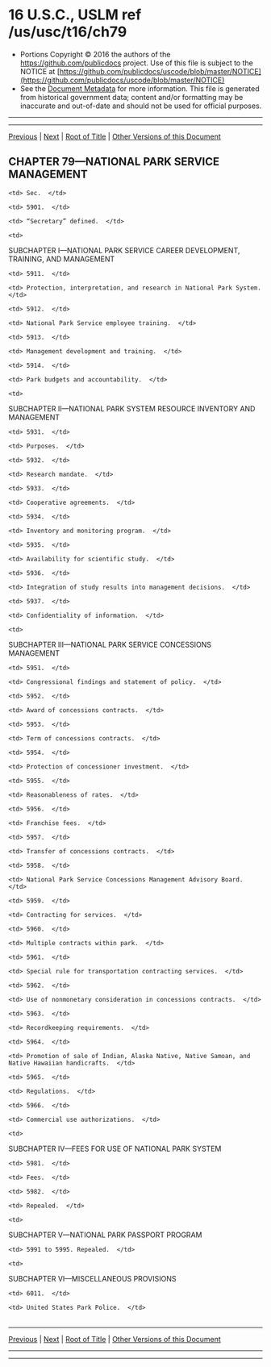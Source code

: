---
---

# 16 U.S.C., USLM ref /us/usc/t16/ch79

* Portions Copyright © 2016 the authors of the https://github.com/publicdocs project.
  Use of this file is subject to the NOTICE at [https://github.com/publicdocs/uscode/blob/master/NOTICE](https://github.com/publicdocs/uscode/blob/master/NOTICE)
* See the [Document Metadata](././../../../..//README.md) for more information.
  This file is generated from historical government data; content and/or formatting may be inaccurate and out-of-date and should not be used for official purposes.

----------
----------

[Previous](./../../../..//us/usc/t16/ch78/m__us_usc_t16_s5809.md) | [Next](./../../../..//us/usc/t16/ch79/m__us_usc_t16_s5901.md) | [Root of Title](./../../../../) | [Other Versions of this Document](https://publicdocs.github.io/go/links?ns=uslm&ref=%2Fus%2Fusc%2Ft16%2Fch79)

## CHAPTER 79—NATIONAL PARK SERVICE MANAGEMENT

<table>

  <tr>

    <td> Sec.  </td>

  </tr>

  <tr>

    <td> 5901.  </td>

    <td> “Secretary” defined.  </td>

  </tr>

  <tr>

    <td> 

SUBCHAPTER I—NATIONAL PARK SERVICE CAREER DEVELOPMENT, TRAINING, AND MANAGEMENT  </td>

  </tr>

  <tr>

    <td> 5911.  </td>

    <td> Protection, interpretation, and research in National Park System.  </td>

  </tr>

  <tr>

    <td> 5912.  </td>

    <td> National Park Service employee training.  </td>

  </tr>

  <tr>

    <td> 5913.  </td>

    <td> Management development and training.  </td>

  </tr>

  <tr>

    <td> 5914.  </td>

    <td> Park budgets and accountability.  </td>

  </tr>

  <tr>

    <td> 

SUBCHAPTER II—NATIONAL PARK SYSTEM RESOURCE INVENTORY AND MANAGEMENT  </td>

  </tr>

  <tr>

    <td> 5931.  </td>

    <td> Purposes.  </td>

  </tr>

  <tr>

    <td> 5932.  </td>

    <td> Research mandate.  </td>

  </tr>

  <tr>

    <td> 5933.  </td>

    <td> Cooperative agreements.  </td>

  </tr>

  <tr>

    <td> 5934.  </td>

    <td> Inventory and monitoring program.  </td>

  </tr>

  <tr>

    <td> 5935.  </td>

    <td> Availability for scientific study.  </td>

  </tr>

  <tr>

    <td> 5936.  </td>

    <td> Integration of study results into management decisions.  </td>

  </tr>

  <tr>

    <td> 5937.  </td>

    <td> Confidentiality of information.  </td>

  </tr>

  <tr>

    <td> 

SUBCHAPTER III—NATIONAL PARK SERVICE CONCESSIONS MANAGEMENT  </td>

  </tr>

  <tr>

    <td> 5951.  </td>

    <td> Congressional findings and statement of policy.  </td>

  </tr>

  <tr>

    <td> 5952.  </td>

    <td> Award of concessions contracts.  </td>

  </tr>

  <tr>

    <td> 5953.  </td>

    <td> Term of concessions contracts.  </td>

  </tr>

  <tr>

    <td> 5954.  </td>

    <td> Protection of concessioner investment.  </td>

  </tr>

  <tr>

    <td> 5955.  </td>

    <td> Reasonableness of rates.  </td>

  </tr>

  <tr>

    <td> 5956.  </td>

    <td> Franchise fees.  </td>

  </tr>

  <tr>

    <td> 5957.  </td>

    <td> Transfer of concessions contracts.  </td>

  </tr>

  <tr>

    <td> 5958.  </td>

    <td> National Park Service Concessions Management Advisory Board.  </td>

  </tr>

  <tr>

    <td> 5959.  </td>

    <td> Contracting for services.  </td>

  </tr>

  <tr>

    <td> 5960.  </td>

    <td> Multiple contracts within park.  </td>

  </tr>

  <tr>

    <td> 5961.  </td>

    <td> Special rule for transportation contracting services.  </td>

  </tr>

  <tr>

    <td> 5962.  </td>

    <td> Use of nonmonetary consideration in concessions contracts.  </td>

  </tr>

  <tr>

    <td> 5963.  </td>

    <td> Recordkeeping requirements.  </td>

  </tr>

  <tr>

    <td> 5964.  </td>

    <td> Promotion of sale of Indian, Alaska Native, Native Samoan, and Native Hawaiian handicrafts.  </td>

  </tr>

  <tr>

    <td> 5965.  </td>

    <td> Regulations.  </td>

  </tr>

  <tr>

    <td> 5966.  </td>

    <td> Commercial use authorizations.  </td>

  </tr>

  <tr>

    <td> 

SUBCHAPTER IV—FEES FOR USE OF NATIONAL PARK SYSTEM  </td>

  </tr>

  <tr>

    <td> 5981.  </td>

    <td> Fees.  </td>

  </tr>

  <tr>

    <td> 5982.  </td>

    <td> Repealed.  </td>

  </tr>

  <tr>

    <td> 

SUBCHAPTER V—NATIONAL PARK PASSPORT PROGRAM  </td>

  </tr>

  <tr>

    <td> 5991 to 5995. Repealed.  </td>

  </tr>

  <tr>

    <td> 

SUBCHAPTER VI—MISCELLANEOUS PROVISIONS  </td>

  </tr>

  <tr>

    <td> 6011.  </td>

    <td> United States Park Police.  </td>

  </tr>

</table>

----------

[Previous](./../../../..//us/usc/t16/ch78/m__us_usc_t16_s5809.md) | [Next](./../../../..//us/usc/t16/ch79/m__us_usc_t16_s5901.md) | [Root of Title](./../../../../) | [Other Versions of this Document](https://publicdocs.github.io/go/links?ns=uslm&ref=%2Fus%2Fusc%2Ft16%2Fch79)

----------
----------



